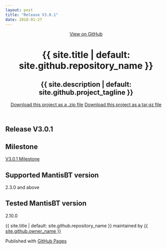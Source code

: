 ```yaml
---
layout: post
title: "Release V3.0.1"
date: 2018-01-27
---
```

<html lang="{{ site.lang | default: "en-US" }}">
<head>
<meta charset='utf-8'>
<meta http-equiv="X-UA-Compatible" content="chrome=1">
<meta name="viewport" content="width=device-width,maximum-scale=2">
<meta name="description" content="{{ site.title | default: site.github.repository_name }} : {{ site.description | default: site.github.project_tagline }}">
<link rel="stylesheet" type="text/css" media="screen" href="{{ '/assets/css/style.css?v=' | append: site.github.build_revision | relative_url }}">
</head>
<body>
<!-- HEADER -->
<div id="header_wrap" class="outer">
<header class="inner">
<a id="forkme_banner" href="{{ site.github.repository_url }}">View on GitHub</a>
<h1 id="project_title">{{ site.title | default: site.github.repository_name }}</h1>
<h2 id="project_tagline">{{ site.description | default: site.github.project_tagline }}</h2>
<section id="downloads">
<a class="zip_download_link" href="https://github.com/mantisbt-plugins/traceability/archive/V3.0.1.zip">Download this project as a .zip file</a>
<a class="tar_download_link" href="https://github.com/mantisbt-plugins/traceability/archive/V3.0.1.tar.gz">Download this project as a tar.gz file</a>
</section>
</header>
</div>
<!-- MAIN CONTENT -->
<div id="main_content_wrap" class="outer">
<section id="main_content" class="inner">
<div>
<h1>Release V3.0.1</h1>
</div>
<div>
<h2>Milestone</h2>
<a href="https://github.com/mantisbt-plugins/traceability/milestone/1?closed=1">V3.0.1 Milestone</a>
</div>
<div>
<div>
<h2>Supported MantisBT version</h2>
<p>2.3.0 and above</p>
</div>
<div>
<h2>Tested MantisBT version</h2>
<p>2.10.0</p>
</div>
</section>
</div>
<!-- FOOTER  -->
<div id="footer_wrap" class="outer">
<footer class="inner">
<p class="copyright">{{ site.title | default: site.github.repository_name }} maintained by <a href="{{ site.github.owner_url }}">{{ site.github.owner_name }}</a></p>
<p>Published with <a href="https://pages.github.com">GitHub Pages</a></p>
</footer>
</div>
</body>
</html>
